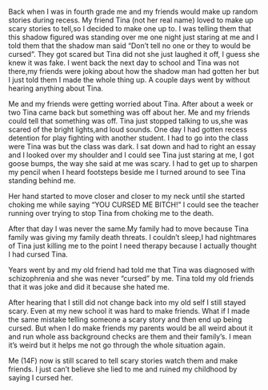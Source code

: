 Back when I was in fourth grade me and my friends would make up random stories during recess. My friend Tina (not her real name) loved to make up scary stories to tell,so I decided to make one up to. I was telling them that this shadow figured was standing over me one night just staring at me and I told them that the shadow man said “Don’t tell no one or they to would be cursed”. They got scared but Tina did not she just laughed it off, I guess she knew it was fake. I went back the next day to school and Tina was not there,my friends were joking about how the shadow man had gotten her but I just told them I made the whole thing up. A couple days went by without hearing anything about Tina. 

Me and my friends were getting worried about Tina. After about a week or two Tina came back but something was off about her. Me and my friends could tell that something was off. Tina just stopped talking to us,she was scared of the bright lights,and loud sounds. One day I had gotten recess detention for play fighting with another student. I had to go into the class were Tina was but the class was dark. I sat down and had to right an essay and I looked over my shoulder and I could see Tina just staring at me, I got goose bumps, the way she said at me was scary. I had to get up to sharpen my pencil when I heard footsteps beside me I turned around to see Tina standing behind me.
   
Her hand started to move closer and closer to my neck until she started choking me while saying “YOU CURSED ME BITCH!” I could see the teacher running over trying to stop Tina from choking me to the death.
   
After that day I was never the same.My family had to move because Tina family was giving my family death threats. I couldn’t sleep,I had nightmares of Tina just killing me to the point I need therapy because I actually thought I had cursed Tina. 

Years went by and my old friend had told me that Tina was diagnosed with schizophrenia and she was never “cursed” by me. Tina told my old friends that it was joke and did it because she hated me.    

After hearing that I still did not change back into my old self I still stayed scary. Even at my new school it was hard to make friends. What if I made the same mistake telling someone a scary story and then end up being cursed. But when I do make friends my parents would be all weird about it and run whole ass background checks are them and their family’s. I mean it’s weird but it helps me not go through the whole situation again. 

Me (14F) now is still scared to tell scary stories watch them and make friends. I just can’t believe she lied to me and ruined my childhood by saying I cursed her.